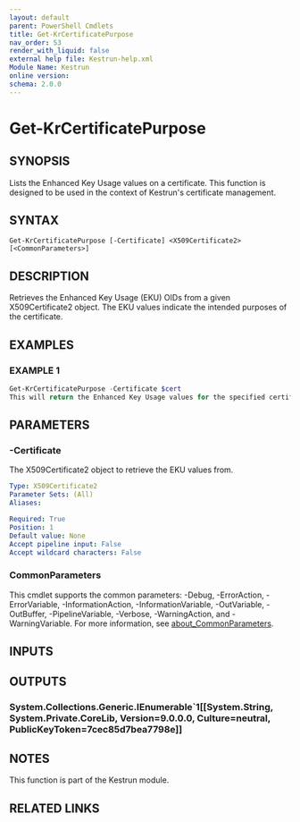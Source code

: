 ```yaml
---
layout: default
parent: PowerShell Cmdlets
title: Get-KrCertificatePurpose
nav_order: 53
render_with_liquid: false
external help file: Kestrun-help.xml
Module Name: Kestrun
online version:
schema: 2.0.0
---
```


# Get-KrCertificatePurpose

## SYNOPSIS
Lists the Enhanced Key Usage values on a certificate.
This function is designed to be used in the context of Kestrun's certificate management.

## SYNTAX

```
Get-KrCertificatePurpose [-Certificate] <X509Certificate2> [<CommonParameters>]
```

## DESCRIPTION
Retrieves the Enhanced Key Usage (EKU) OIDs from a given X509Certificate2 object.
The EKU values indicate the intended purposes of the certificate.

## EXAMPLES

### EXAMPLE 1
```powershell
Get-KrCertificatePurpose -Certificate $cert
This will return the Enhanced Key Usage values for the specified certificate.
```

## PARAMETERS

### -Certificate
The X509Certificate2 object to retrieve the EKU values from.

```yaml
Type: X509Certificate2
Parameter Sets: (All)
Aliases:

Required: True
Position: 1
Default value: None
Accept pipeline input: False
Accept wildcard characters: False
```

### CommonParameters
This cmdlet supports the common parameters: -Debug, -ErrorAction, -ErrorVariable, -InformationAction, -InformationVariable, -OutVariable, -OutBuffer, -PipelineVariable, -Verbose, -WarningAction, and -WarningVariable. For more information, see [about_CommonParameters](http://go.microsoft.com/fwlink/?LinkID=113216).

## INPUTS

## OUTPUTS

### System.Collections.Generic.IEnumerable`1[[System.String, System.Private.CoreLib, Version=9.0.0.0, Culture=neutral, PublicKeyToken=7cec85d7bea7798e]]
## NOTES
This function is part of the Kestrun module.

## RELATED LINKS
